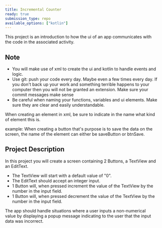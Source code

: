 ```yaml
---
title: Incremental Counter
ready: true
submission_type: repo
available_options: ["kotlin"]
---
```


This project is an introduction to how the ui of an app communicates with the code in the associated activity.

## Note

- You will make use of xml to create the ui and kotlin to handle events and logic.
- Use git: push your code every day. Maybe even a few times every day. If you don't back up your work and something terrible happens to your computer then you will not be granted an extension. Make sure your commit messages make sense
- Be careful when naming your functions, variables and ui elements. Make sure they are clear and easily understandable.

When creating an element in xml, be sure to indicate in the name what kind of element this is.

example: When creating a button that's purpose is to save the data on the screen, the name of the element can either be saveButton or btnSave.

## Project Description

In this project you will create a screen containing 2 Buttons, a TextView and an EditText.

- The TextView will start with a default value of "0".
- The EditText should accept an integer input.
- 1 Button will, when pressed increment the value of the TextView by the number in the input field.
- 1 Button will, when pressed decrement the value of the TextView by the number in the input field.

The app should handle situations where a user inputs a non-numerical value by displaying a popup message indicating to the user that the input data was incorrect.
